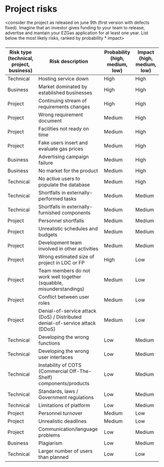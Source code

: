 # Project risks

<consider the project as released on june 9th (first version with defects fixed).
Imagine that an investor gives funding to your team to release, advertise and mantain 
your  EZGas application for at least one year. 
List below the most likely risks, ranked by probability * impact>

###

|  Risk type (technical, project, business) | Risk description | Probability (high, medium, low) | Impact (high, medium, low)|
| ------ | ------ | ---------- | --------------- | 
| Technical	| Hosting service down |	High | High |
| Business |Market dominated by established businesses | High	| High |
| Project | Continuing stream of requirements changes	| High | High |
| Project | Wrong requirement document | Medium | High |
| Project | Facilities not ready on time | Medium | High |
| Project | Fake users insert and evaluate gas prices | Medium | High |
| Business | Advertising campaign failure | Medium | High |
|Business	|No market for the product|	Medium	|High|
|Technical|	No active users to populate the database |	Medium	|High|
|Technical|	Shortfalls in externally-performed tasks|	Medium|	Medium|
|Technical|	Shortfalls in externally-furnished components|	Medium|	Medium|
|Project	|Personnel shortfalls	|Medium|	Medium|
|Project	|Unrealistic schedules and budgets|	Medium|	Medium|
|Project|	Development team involved in other activities|	Medium|	Medium|
|Project	|Wrong estimated size of project in LOC or FP	|High	|Low|
|Project	|Team members do not work well together (squabble, misunderstandings)	|Medium|	Low|
|Project|	Conflict between user roles	|Medium|	Low|
|Project|	Denial-of-service attack (DoS) / Distributed denial-of-service attack (DDoS)|	Medium	|Low |
|Technical|	Developing the wrong functions|	Low|	Medium|
|Technical|	Developing the wrong user interfaces|	Low|	Medium|
|Technical|	Instability of COTS (Commercial Off-The-Shelf) components/products|	Low|	Medium|
|Technical|	Standards, laws / Government regulations|	Low	|Medium|
|Technical|	Limitations of platform|	Low|	Medium|
|Project	|Personnel turnover|	Medium	|Low|
|Project	|Unrealistic deadlines	|Medium|	Low|
|Project|	Communication/language problems|	Low|	Medium|
|Business| 	Plagiarism|	Low|	Medium|
|Technical|	Larger number of users than planned|	Low|	Low|